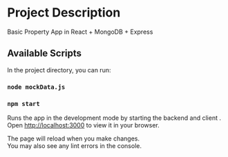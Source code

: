 # Project Description

Basic Property App in React + MongoDB + Express

## Available Scripts

In the project directory, you can run:

### `node mockData.js`
### `npm start`


Runs the app in the development mode by starting the backend and client .\
Open [http://localhost:3000](http://localhost:3000) to view it in your browser.

The page will reload when you make changes.\
You may also see any lint errors in the console.


